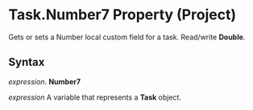 
# Task.Number7 Property (Project)

Gets or sets a Number local custom field for a task. Read/write  **Double**.


## Syntax

 _expression_. **Number7**

 _expression_ A variable that represents a **Task** object.

